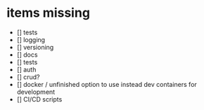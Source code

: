# items missing

- [] tests
- [] logging
- [] versioning
- [] docs
- [] tests
- [] auth
- [] crud?
- [] docker / unfinished option to use instead dev containers for development
- [] CI/CD scripts